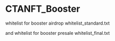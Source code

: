 # CTANFT_Booster
whitelist for booster airdrop whitelist_standard.txt


and whitelist for booster presale whitelist_final.txt 
